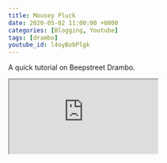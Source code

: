 ```yaml
---
title: Mousey Pluck
date: 2020-05-02 11:00:00 +0800
categories: [Blogging, Youtube]
tags: [drambo]
youtube_id: l4oyBobPlgk
---
```


A quick tutorial on Beepstreet Drambo.

 <div class="embed-responsive embed-responsive-16by9" >
    <iframe class="embed-responsive-item"  src="https://www.youtube.com/embed/{{ page.youtube_id }}"></iframe>
 </div>       


